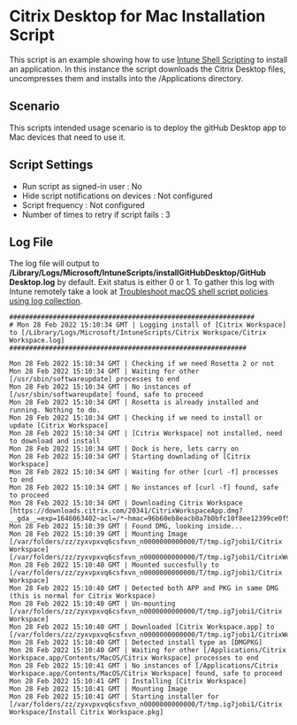 # Citrix Desktop for Mac Installation Script

This script is an example showing how to use [Intune Shell Scripting](https://docs.microsoft.com/en-us/mem/intune/apps/macos-shell-scripts) to install an application. In this instance the script downloads the Citrix Desktop files, uncompresses them and installs into the /Applications directory.

## Scenario

This scripts intended usage scenario is to deploy the gitHub Desktop app to Mac devices that need to use it.


## Script Settings

- Run script as signed-in user : No
- Hide script notifications on devices : Not configured
- Script frequency : Not configured
- Number of times to retry if script fails : 3

## Log File

The log file will output to **/Library/Logs/Microsoft/IntuneScripts/installGitHubDesktop/GitHub Desktop.log** by default. Exit status is either 0 or 1. To gather this log with Intune remotely take a look at [Troubleshoot macOS shell script policies using log collection](https://docs.microsoft.com/en-us/mem/intune/apps/macos-shell-scripts#troubleshoot-macos-shell-script-policies-using-log-collection).

```
##############################################################
# Mon 28 Feb 2022 15:10:34 GMT | Logging install of [Citrix Workspace] to [/Library/Logs/Microsoft/IntuneScripts/Citrix Workspace/Citrix Workspace.log]
############################################################

Mon 28 Feb 2022 15:10:34 GMT | Checking if we need Rosetta 2 or not
Mon 28 Feb 2022 15:10:34 GMT | Waiting for other [/usr/sbin/softwareupdate] processes to end
Mon 28 Feb 2022 15:10:34 GMT | No instances of [/usr/sbin/softwareupdate] found, safe to proceed
Mon 28 Feb 2022 15:10:34 GMT | Rosetta is already installed and running. Nothing to do.
Mon 28 Feb 2022 15:10:34 GMT | Checking if we need to install or update [Citrix Workspace]
Mon 28 Feb 2022 15:10:34 GMT | [Citrix Workspace] not installed, need to download and install
Mon 28 Feb 2022 15:10:34 GMT | Dock is here, lets carry on
Mon 28 Feb 2022 15:10:34 GMT | Starting downlading of [Citrix Workspace]
Mon 28 Feb 2022 15:10:34 GMT | Waiting for other [curl -f] processes to end
Mon 28 Feb 2022 15:10:34 GMT | No instances of [curl -f] found, safe to proceed
Mon 28 Feb 2022 15:10:34 GMT | Downloading Citrix Workspace [https://downloads.citrix.com/20341/CitrixWorkspaceApp.dmg?__gda__=exp=1646063402~acl=/*~hmac=96b60eb8eacb0a7b0bfc10f8ee12399ce0f5dc333bbc277423d9b6588caf18c9]
Mon 28 Feb 2022 15:10:39 GMT | Found DMG, looking inside...
Mon 28 Feb 2022 15:10:39 GMT | Mounting Image [/var/folders/zz/zyxvpxvq6csfxvn_n0000000000000/T/tmp.ig7jobi1/Citrix Workspace] [/var/folders/zz/zyxvpxvq6csfxvn_n0000000000000/T/tmp.ig7jobi1/CitrixWorkspaceApp.dmg]
Mon 28 Feb 2022 15:10:40 GMT | Mounted succesfully to [/var/folders/zz/zyxvpxvq6csfxvn_n0000000000000/T/tmp.ig7jobi1/Citrix Workspace]
Mon 28 Feb 2022 15:10:40 GMT | Detected both APP and PKG in same DMG (this is normal for Citrix Workspace)
Mon 28 Feb 2022 15:10:40 GMT | Un-mounting [/var/folders/zz/zyxvpxvq6csfxvn_n0000000000000/T/tmp.ig7jobi1/Citrix Workspace]
Mon 28 Feb 2022 15:10:40 GMT | Downloaded [Citrix Workspace.app] to [/var/folders/zz/zyxvpxvq6csfxvn_n0000000000000/T/tmp.ig7jobi1/CitrixWorkspaceApp.dmg]
Mon 28 Feb 2022 15:10:40 GMT | Detected install type as [DMGPKG]
Mon 28 Feb 2022 15:10:40 GMT | Waiting for other [/Applications/Citrix Workspace.app/Contents/MacOS/Citrix Workspace] processes to end
Mon 28 Feb 2022 15:10:41 GMT | No instances of [/Applications/Citrix Workspace.app/Contents/MacOS/Citrix Workspace] found, safe to proceed
Mon 28 Feb 2022 15:10:41 GMT | Installing [Citrix Workspace]
Mon 28 Feb 2022 15:10:41 GMT | Mounting Image
Mon 28 Feb 2022 15:10:41 GMT | Starting installer for [/var/folders/zz/zyxvpxvq6csfxvn_n0000000000000/T/tmp.ig7jobi1/Citrix Workspace/Install Citrix Workspace.pkg]
```